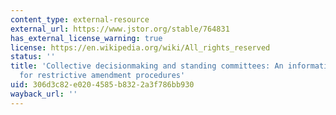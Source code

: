 ```yaml
---
content_type: external-resource
external_url: https://www.jstor.org/stable/764831
has_external_license_warning: true
license: https://en.wikipedia.org/wiki/All_rights_reserved
status: ''
title: 'Collective decisionmaking and standing committees: An informational rationale
  for restrictive amendment procedures'
uid: 306d3c82-e020-4585-b832-2a3f786bb930
wayback_url: ''
---
```

